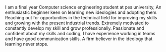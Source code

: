 I am a final year Computer science engineering student at pes university, An enthusiastic beginner keen on learning new ideologies and adopting them. Reaching out for opportunities in the technical field for improving my skills and growing with the present industrial trends. Extremely motivated to constantly develop my skill
and grow professionally. Passionate and confident about my skills and coding,
I have experience working in teams and have good communication skills. A firm believer in the ideology that learning never stops.
